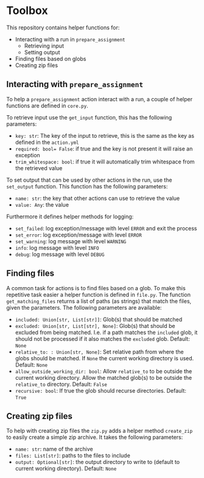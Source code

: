 # Toolbox

This repository contains helper functions for:

- Interacting with a run in `prepare_assignment`
  - Retrieving input
  - Setting output
- Finding files based on globs
- Creating zip files

## Interacting with `prepare_assignment`

To help a `prepare_assignment` action interact with a run, a couple of helper functions are defined in `core.py`.

To retrieve input use the `get_input` function, this has the following parameters:

 - `key: str`: The key of the input to retrieve, this is the same as the key as defined in the `action.yml`
 - `required: bool= False`: if true and the key is not present it will raise an exception
 - `trim_whitespace: bool`: if true it will automatically trim whitespace from the retrieved value

To set output that can be used by other actions in the run, use the `set_output` function. This function has the following parameters:

- `name: str`: the key that other actions can use to retrieve the value
- `value: Any`: the value

Furthermore it defines helper methods for logging:

- `set_failed`: log exception/message with level `ERROR` and exit the process
- `set_error`: log exception/message with level `ERROR`
- `set_warning`: log message with level `WARNING`
- `info`: log message with level `INFO`
- `debug`: log message with level `DEBUG`

## Finding files

A common task for actions is to find files based on a glob. To make this repetitive task easier a helper function is defined in `file.py`. The function `get_matching_files` returns a list of paths (as strings) that match the files, given the parameters. The following parameters are available:

- `included: Union[str, List[str]]`: Glob(s) that should be matched
- `excluded: Union[str, List[str], None]`: Glob(s) that should be excluded from being matched. I.e. if a path matches the `included` glob, it should not be processed if it also matches the `excluded` glob. Default: `None`
- `relative_to: : Union[str, None]`: Set relative path from where the globs should be matched. If `None` the current working directory is used. Default: `None`
- `allow_outside_working_dir: bool`: Allow `relative_to` to be outside the current working directory. Allow the matched glob(s) to be outside the `relative_to` directory. Default: `False`
- `recursive: bool`: If true the glob should recurse directories. Default: `True` 

## Creating zip files

To help with creating zip files the `zip.py` adds a helper method `create_zip` to easily create a simple zip archive. It takes the following parameters:

- `name: str`: name of the archive
- `files: List[str]`: paths to the files to include
- `output: Optional[str]`: the output directory to write to (default to current working directory). Default: `None`

